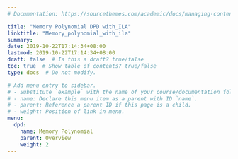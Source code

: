 ```yaml
---
# Documentation: https://sourcethemes.com/academic/docs/managing-content/

title: "Memory Polynomial DPD with_ILA"
linktitle: "Memory_polynomial_with_ila"
summary:
date: 2019-10-22T17:14:34+08:00
lastmod: 2019-10-22T17:14:34+08:00
draft: false  # Is this a draft? true/false
toc: true  # Show table of contents? true/false
type: docs  # Do not modify.

# Add menu entry to sidebar.
# - Substitute `example` with the name of your course/documentation folder.
# - name: Declare this menu item as a parent with ID `name`.
# - parent: Reference a parent ID if this page is a child.
# - weight: Position of link in menu.
menu:
  dpd:
    name: Memory Polynomial
    parent: Overview
    weight: 2
---
```

